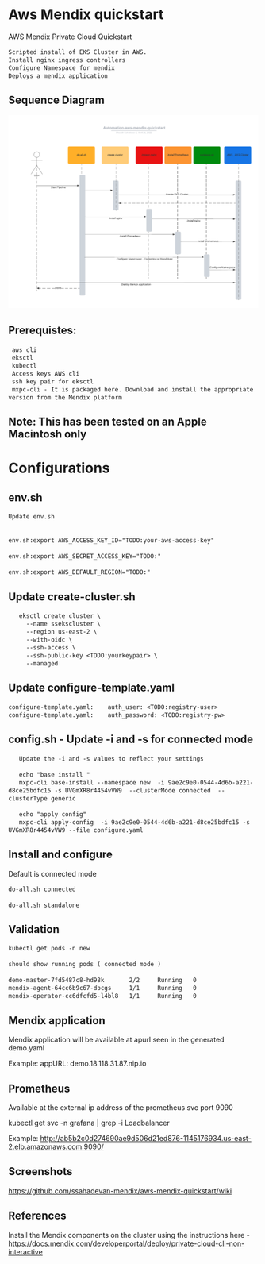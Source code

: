 # Aws Mendix quickstart
 AWS Mendix Private Cloud Quickstart

    Scripted install of EKS Cluster in AWS.
    Install nginx ingress controllers
    Configure Namespace for mendix
    Deploys a mendix application

## Sequence Diagram

![Sequence Diagram](/images/sequence.png)

## Prerequistes:

     aws cli
     eksctl
     kubectl
     Access keys AWS cli
     ssh key pair for eksctl
     mxpc-cli - It is packaged here. Download and install the appropriate version from the Mendix platform

## Note: This has been tested on an Apple Macintosh only

# Configurations

## env.sh

    Update env.sh


    env.sh:export AWS_ACCESS_KEY_ID="TODO:your-aws-access-key"

    env.sh:export AWS_SECRET_ACCESS_KEY="TODO:"

    env.sh:export AWS_DEFAULT_REGION="TODO:"

## Update create-cluster.sh

       eksctl create cluster \
         --name ssekscluster \
         --region us-east-2 \
         --with-oidc \
         --ssh-access \
         --ssh-public-key <TODO:yourkeypair> \
         --managed

## Update configure-template.yaml

    configure-template.yaml:    auth_user: <TODO:registry-user>
    configure-template.yaml:    auth_password: <TODO:registry-pw>

## config.sh - Update -i and -s for connected mode

       Update the -i and -s values to reflect your settings

       echo "base install "
       mxpc-cli base-install --namespace new  -i 9ae2c9e0-0544-4d6b-a221-d8ce25bdfc15 -s UVGmXR8r4454vVW9  --clusterMode connected  --clusterType generic

       echo "apply config"
       mxpc-cli apply-config  -i 9ae2c9e0-0544-4d6b-a221-d8ce25bdfc15 -s UVGmXR8r4454vVW9 --file configure.yaml

## Install and configure

Default is connected mode

    do-all.sh connected

    do-all.sh standalone


## Validation

    kubectl get pods -n new

    should show running pods ( connected mode )

    demo-master-7fd5487c8-hd98k       2/2     Running   0         
    mendix-agent-64cc6b9c67-dbcgs     1/1     Running   0          
    mendix-operator-cc6dfcfd5-l4bl8   1/1     Running   0  

## Mendix application
  Mendix application will be available at apurl seen in the generated demo.yaml

  Example:
  appURL: demo.18.118.31.87.nip.io        

## Prometheus
   Available at the external ip address of the prometheus svc port 9090

   kubectl get svc -n grafana | grep -i Loadbalancer

   Example:
   http://ab5b2c0d274690ae9d506d21ed876-1145176934.us-east-2.elb.amazonaws.com:9090/

## Screenshots

   https://github.com/ssahadevan-mendix/aws-mendix-quickstart/wiki


## References
Install the Mendix components on the cluster using the instructions here - https://docs.mendix.com/developerportal/deploy/private-cloud-cli-non-interactive
